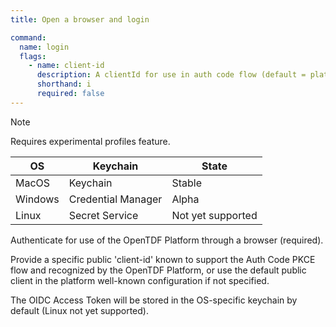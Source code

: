 ```yaml
---
title: Open a browser and login

command:
  name: login
  flags:
    - name: client-id
      description: A clientId for use in auth code flow (default = platform well-known public_client_id)
      shorthand: i
      required: false
---
```


> [!NOTE]
> Requires experimental profiles feature.
>
> | OS | Keychain | State |
> | --- | --- | --- |
> | MacOS | Keychain | Stable |
> | Windows | Credential Manager | Alpha |
> | Linux | Secret Service | Not yet supported |

Authenticate for use of the OpenTDF Platform through a browser (required).

Provide a specific public 'client-id' known to support the Auth Code PKCE flow and recognized
by the OpenTDF Platform, or use the default public client in the platform well-known configuration if not specified.

The OIDC Access Token will be stored in the OS-specific keychain by default (Linux not yet supported).
